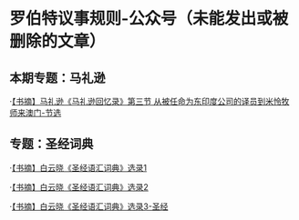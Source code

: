 # 罗伯特议事规则-公众号（未能发出或被删除的文章）

## 本期专题：马礼逊

·[【书摘】马礼逊《马礼逊回忆录》第三节 从被任命为东印度公司的译员到米怜牧师来澳门-节选](20230401.md)

## 专题：圣经词典

·[【书摘】白云晓《圣经语汇词典》选录1](0.md)

·[【书摘】白云晓《圣经语汇词典》选录2](1.md)

·[【书摘】白云晓《圣经语汇词典》选录3-圣经](2.md)

